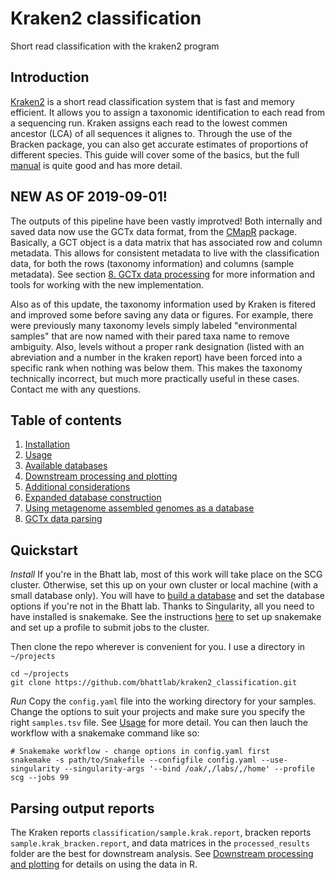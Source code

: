 # Kraken2 classification
Short read classification with the kraken2 program

## Introduction
[Kraken2](http://ccb.jhu.edu/software/kraken/) is a short read classification system that is fast and memory efficient. It allows you to assign a taxonomic identification to each read from a sequencing run. Kraken assigns each read to the lowest commen ancestor (LCA) of all sequences it alignes to. Through the use of the Bracken package, you can also get accurate estimates of proportions of different species. This guide will cover some of the basics, but the full [manual](http://ccb.jhu.edu/software/kraken/MANUAL.html) is quite good and has more detail.

## NEW AS OF 2019-09-01!
The outputs of this pipeline have been vastly improtved! Both internally and saved data now use the GCTx data format, from the [CMapR](https://github.com/cmap/cmapR) package. Basically, a GCT object is a data matrix that has associated row and column metadata. This allows for consistent metadata to live with the classification data, for both the rows (taxonomy information) and columns (sample metadata). See section [8. GCTx data processing](manual/gctx.md) for more information and tools for working with the new implementation. 

Also as of this update, the taxonomy information used by Kraken is fitered and improved some before saving any data or figures. For example, there were previously many taxonomy levels simply labeled "environmental samples" that are now named with their pared taxa name to remove ambiguity. Also, levels without a proper rank designation (listed with an abreviation and a number in the kraken report) have been forced into a specific rank when nothing was below them. This makes the taxonomy technically incorrect, but much more practically useful in these cases. Contact me with any questions. 

## Table of contents
1. [Installation](manual/installation.md)
2. [Usage](manual/usage.md)
3. [Available databases](manual/databases.md)
4. [Downstream processing and plotting](manual/downstream_plotting.md)
5. [Additional considerations](manual/extra.md)
6. [Expanded database construction](manual/db_construction.md)
7. [Using metagenome assembled genomes as a database](manual/mag_db.md)
8. [GCTx data parsing](manual/gctx.md)

## Quickstart
*Install*
If you're in the Bhatt lab, most of this work will take place on the SCG cluster. Otherwise, set this up on your own cluster or local machine (with a small database only). You will have to [build a database](manual/db_construction.md) and set the database options if you're not in the Bhatt lab. Thanks to Singularity, all you need to have installed is snakemake. See the instructions [here](https://github.com/bhattlab/bhattlab_workflows/) to set up snakemake and set up a profile to submit jobs to the cluster. 

Then clone the repo wherever is convenient for you. I use a directory in `~/projects`
```
cd ~/projects
git clone https://github.com/bhattlab/kraken2_classification.git
```
*Run*
Copy the `config.yaml` file into the working directory for your samples. Change the options to suit your projects and make sure you specify the right `samples.tsv` file. See [Usage](manual/usage.md) for more detail. You can then lauch the workflow with a snakemake command like so:
```
# Snakemake workflow - change options in config.yaml first
snakemake -s path/to/Snakefile --configfile config.yaml --use-singularity --singularity-args '--bind /oak/,/labs/,/home' --profile scg --jobs 99
```

## Parsing output reports
The Kraken reports `classification/sample.krak.report`, bracken reports `sample.krak_bracken.report`, and data matrices in the `processed_results` folder are the best for downstream analysis. See [Downstream processing and plotting](manual/downstream_plotting.md) for details on using the data in R. 
